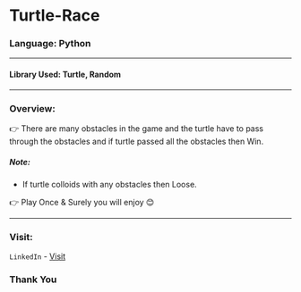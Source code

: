 # Turtle-Race

### Language: Python 

---

#### Library Used: Turtle, Random

--- 

### Overview:

👉 There are many obstacles in the game and the turtle have to pass through the obstacles and if turtle passed all the obstacles then Win.

##### Note:
- If turtle colloids with any obstacles then Loose.

👉 Play Once & Surely you will enjoy 😊 

---

### Visit:

`LinkedIn` - [Visit](https://linkedin.com/in/anshmnsoni)

### Thank You
